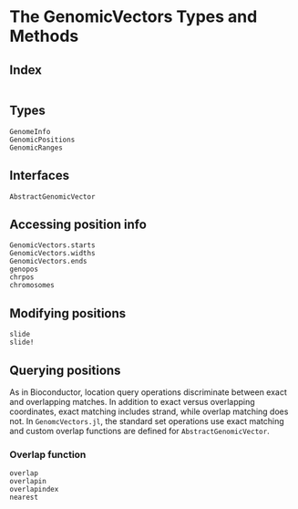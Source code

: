 # The GenomicVectors Types and Methods

## Index

```@index
```

## Types
```@docs
GenomeInfo
GenomicPositions
GenomicRanges
```

## Interfaces
```@docs
AbstractGenomicVector
```

## Accessing position info
```@docs
GenomicVectors.starts
GenomicVectors.widths
GenomicVectors.ends
genopos
chrpos
chromosomes
```

## Modifying positions
```@docs
slide
slide!
```

## Querying positions
As in Bioconductor, location query operations discriminate between exact and overlapping matches. In
addition to exact versus overlapping coordinates, exact matching includes strand, while overlap matching
does not. In `GenomcVectors.jl`, the standard set operations use exact matching and custom overlap
functions are defined for `AbstractGenomicVector`.

### Overlap function
```@docs
overlap
overlapin
overlapindex
nearest
```
